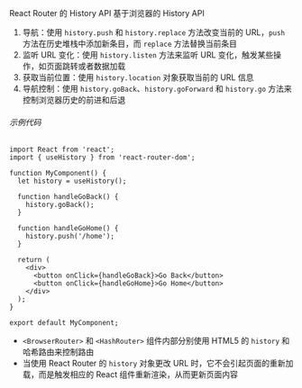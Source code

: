 React Router 的 History API 基于浏览器的 History API

1. 导航：使用 `history.push` 和 `history.replace` 方法改变当前的 URL，`push` 方法在历史堆栈中添加新条目，而 `replace` 方法替换当前条目
2. 监听 URL 变化：使用 `history.listen` 方法来监听 URL 变化，触发某些操作，如页面跳转或者数据加载
3. 获取当前位置：使用 `history.location` 对象获取当前的 URL 信息
4. 导航控制：使用 `history.goBack`、`history.goForward` 和 `history.go` 方法来控制浏览器历史的前进和后退

###### 示例代码

```TSX
import React from 'react';
import { useHistory } from 'react-router-dom';

function MyComponent() {
  let history = useHistory();

  function handleGoBack() {
    history.goBack();
  }

  function handleGoHome() {
    history.push('/home');
  }

  return (
    <div>
      <button onClick={handleGoBack}>Go Back</button>
      <button onClick={handleGoHome}>Go Home</button>
    </div>
  );
}

export default MyComponent;
```

- `<BrowserRouter>` 和 `<HashRouter>` 组件内部分别使用 HTML5 的 `history` 和哈希路由来控制路由
- 当使用 React Router 的 `history` 对象更改 URL 时，它不会引起页面的重新加载，而是触发相应的 React 组件重新渲染，从而更新页面内容